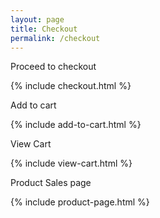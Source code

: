 ```yaml
---
layout: page
title: Checkout
permalink: /checkout
---
```


Proceed to checkout  

{% include checkout.html %}  

Add to cart  

{% include add-to-cart.html %}

View Cart  

{% include view-cart.html %}

Product Sales page  

{% include product-page.html %}